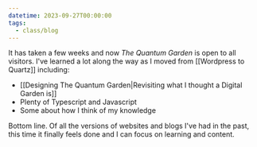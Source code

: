 ```yaml
---
datetime: 2023-09-27T00:00:00
tags:
  - class/blog
---
```

It has taken a few weeks and now *The Quantum Garden* is open to all visitors. I've learned a lot along the way as I moved from [[Wordpress to Quartz]] including:

- [[Designing The Quantum Garden|Revisiting what I thought a Digital Garden is]]
- Plenty of Typescript and Javascript
- Some about how I think of my knowledge

Bottom line. Of all the versions of websites and blogs I've had in the past, this time it finally feels done and I can focus on learning and content.